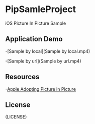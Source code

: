 # PipSamleProject
iOS Picture In Picture Sample

## Application Demo

-[Sample by local](Sample by local.mp4)

-[Sample by url](Sample by url.mp4)

## Resources

-[Apple Adopting Picture in Picture](https://developer.apple.com/documentation/avkit/adopting_picture_in_picture_in_a_custom_player)

## License

(LICENSE)
